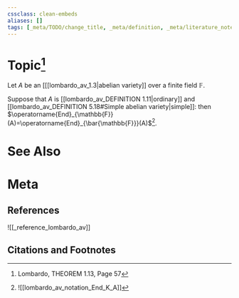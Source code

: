 ```yaml
---
cssclass: clean-embeds
aliases: []
tags: [_meta/TODO/change_title, _meta/definition, _meta/literature_note, _reference/lombardo_av]
---
```

# Topic[^1]
Let $A$ be an [[[lombardo_av_1.3|abelian variety]] over a finite field $\mathbb{F}$. 

Suppose that $A$ is [[lombardo_av_DEFINITION 1.11|ordinary]] and [[lombardo_av_DEFINITION 5.18#Simple abelian variety|simple]]: then $\operatorname{End}_{\mathbb{F}}(A)=\operatorname{End}_{\bar{\mathbb{F}}}(A)$[^2].

[^2]: ![[lombardo_av_notation_End_K_A]]

# See Also

# Meta
## References
![[_reference_lombardo_av]]

## Citations and Footnotes
[^1]: Lombardo, THEOREM 1.13, Page 57